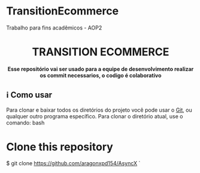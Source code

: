 # TransitionEcommerce
Trabalho para fins acadêmicos  - AOP2 

<h1 align="center">
TRANSITION ECOMMERCE
</h1>

<h4 align="center">

Esse repositório vai ser usado para a equipe de desenvolvimento realizar os commit necessarios, o codigo é colaborativo

</h4>


## :information_source: Como usar

Para clonar e baixar todos os diretórios do projeto você pode usar o [Git](https://git-scm.com), ou qualquer outro programa específico. Para clonar o diretório atual, use o comando:
bash
# Clone this repository
$ git clone https://github.com/aragonxpd154/AsyncX
`
